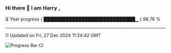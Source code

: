 ### Hi there 👋 I am Harry , 

⏳ Year progress { █████████████████████████████▁ } 98.76 %

---

⏰ Updated on Fri, 27 Dec 2024 11:24:42 GMT

![Progress Bar CI](https://github.com/duykhang68/duykhang68/workflows/Progress%20Bar%20CI/badge.svg)

